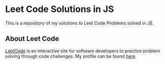 # Leet Code Solutions in JS

This is a repository of my solutions to Leet Code Problems solved in JS.

## About Leet Code

[LeetCode](https://leetcode.com/) is an interactive site for software developers to practice problem solving through code challenges. My profile can be found [here](https://leetcode.com/yunglleung1/).
